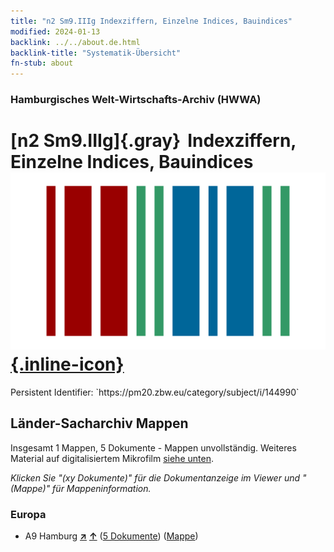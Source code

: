 ```yaml
---
title: "n2 Sm9.IIIg Indexziffern, Einzelne Indices, Bauindices"
modified: 2024-01-13
backlink: ../../about.de.html
backlink-title: "Systematik-Übersicht"
fn-stub: about
---
```


### Hamburgisches Welt-Wirtschafts-Archiv (HWWA)

# [n2 Sm9.IIIg]{.gray}&#8201; Indexziffern, Einzelne Indices, Bauindices &#160; [![Wikidata](/images/Wikidata-logo.svg "Wikidata"){.inline-icon}](http://www.wikidata.org/entity/Q104710430)

<div class="hint">Persistent Identifier: `https://pm20.zbw.eu/category/subject/i/144990`</div>







## Länder-Sacharchiv Mappen






Insgesamt 1 Mappen, 5 Dokumente - Mappen unvollständig. Weiteres Material auf digitalisiertem Mikrofilm [siehe unten](#filmsections).

_Klicken Sie "(xy Dokumente)" für die Dokumentanzeige im Viewer und "(Mappe)" für Mappeninformation._




### Europa

- A9 Hamburg [**&nearr;**](../../../geo/i/140905/about.de.html "Hamburg (alle Mappen)") [**&uarr;**](../../../geo/about.de.html#A9 "Ländersystematik") (<a href="https://pm20.zbw.eu/iiifview/folder/sh/140905,144990" title="über: Hamburg : Indexziffern, Einzelne Indices, Bauindices" target="_blank">5 Dokumente</a>) ([Mappe](../../../../folder/sh/1409xx/140905/1449xx/144990/about.de.html))



<a id="filmsections" />













